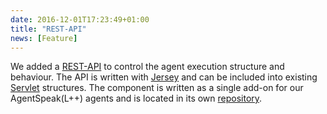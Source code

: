 ```yaml
---
date: 2016-12-01T17:23:49+01:00
title: "REST-API"
news: [Feature]
---
```

We added a [REST-API](https://en.wikipedia.org/wiki/Representational_state_transfer) to control the agent execution structure and behaviour.<!--more--> The API is written with [Jersey](https://jersey.java.net/) and can be included into existing [Servlet](https://en.wikipedia.org/wiki/Java_servlet) structures. The component is written as a single add-on for our AgentSpeak(L++) agents and is located in its own [repository](https://github.com/LightJason/REST).

